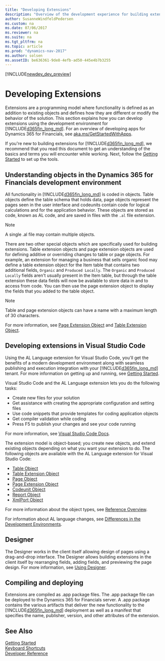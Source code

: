 ```yaml
---
title: "Developing Extensions"
description: "Overview of the development experience for building extensions."
author: SusanneWindfeldPedersen
ms.custom: na
ms.date: 07/06/2017
ms.reviewer: na
ms.suite: na
ms.tgt_pltfrm: na
ms.topic: article
ms.prod: "dynamics-nav-2017"
ms.author: solsen
ms.assetID: be636361-9de8-4efb-ad50-445e4b7b3255
---
```


[!INCLUDE[newdev_dev_preview](includes/newdev_dev_preview.md)]

# Developing Extensions

Extensions are a programming model where functionality is defined as an addition to existing objects and defines how they are different or modify the behavior of the solution. This section explains how you can develop extensions using the development environment for [!INCLUDE[d365fin_long_md](includes/d365fin_long_md.md)]. For an overview of developing apps for Dynamics 365 for Financials, see [aka.ms/GetStartedWithApps](devenv-develop-apps-for-fin.md).

If you're new to building extensions for [!INCLUDE[d365fin_long_md](includes/d365fin_long_md.md)], we recommend that you read this document to get an understanding of the basics and terms you will encounter while working. Next, follow the [Getting Started](devenv-get-started.md) to set up the tools.

## Understanding objects in the Dynamics 365 for Financials development environment
All functionality in [!INCLUDE[d365fin_long_md](includes/d365fin_long_md.md)] is coded in objects. Table objects define the table schema that holds data, page objects represent the pages seen in the user interface and codeunits contain code for logical calculations and for the application behavior. These objects are stored as code, known as AL code, and are saved in files with the ```.al``` file extension.  

> [!NOTE]  
> A single .al file may contain multiple objects.      

There are two other special objects which are specifically used for building extensions. Table extension objects and page extension objects are used for defining additive or overriding changes to table or page objects. For example, an extension for managing a business that sells organic food may define a table extension object for the Item table that contains two additional fields, ```Organic``` and ```Produced Locally```. The ```Organic``` and ```Produced Locally``` fields aren't usually present in the Item table, but through the table extension these data fields will now be available to store data in and to access from code. You can then use the page extension object to display the fields that you added to the table object.

> [!NOTE]  
> Table and page extension objects can have a name with a maximum length of 30 characters.      

For more information, see [Page Extension Object](devenv-page-ext-object.md) and [Table Extension Object](devenv-table-ext-object.md).

## Developing extensions in Visual Studio Code
Using the AL Language extension for Visual Studio Code, you'll get the benefits of a modern development environment along with seamless publishing and execution integration with your [!INCLUDE[d365fin_long_md](includes/d365fin_long_md.md)] tenant. For more information on getting up and running, see [Getting Started](devenv-get-started.md).

Visual Studio Code and the AL Language extension lets you do the following tasks:

- Create new files for your solution
- Get assistance with creating the appropriate configuration and setting files
- Use code snippets that provide templates for coding application objects
- Get compiler validation while coding
- Press F5 to publish your changes and see your code running

For more information, see [Visual Studio Code Docs](https://code.visualstudio.com/docs).

The extension model is object-based; you create new objects, and extend existing objects depending on what you want your extension to do. The following objects are available with the AL Language extension for Visual Studio Code:

- [Table Object](devenv-table-object.md)
- [Table Extension Object](devenv-table-ext-object.md)
- [Page Object](devenv-page-object.md)
- [Page Extension Object](devenv-page-ext-object.md)
- [Codeunit Object](devenv-codeunit-object.md)
- [Report Object](devenv-report-object.md)
- [XmlPort Object](devenv-xmlport-object.md)

For more information about the object types, see [Reference Overview](devenv-reference-overview.md).

For information about AL language changes, see [Differences in the Development Environments](devenv-differences.md).

## Designer
The Designer works in the client itself allowing design of pages using a drag-and-drop interface. The Designer allows building extensions in the client itself by rearranging fields, adding fields, and previewing the page design. For more information, see [Using Designer](devenv-inclient-designer.md).

## Compiling and deploying
Extensions are compiled as .app package files. The .app package file can be deployed to the Dynamics 365 for Financials server. A .app package contains the various artifacts that deliver the new functionality to the [!INCLUDE[d365fin_long_md](includes/d365fin_long_md.md)] deployment as well as a manifest that specifies the name, publisher, version, and other attributes of the extension. 

## See Also
[Getting Started](devenv-get-started.md)  
[Keyboard Shortcuts](devenv-keyboard-shortcuts.md)    
[Developer Reference](devenv-reference-overview.md)  
